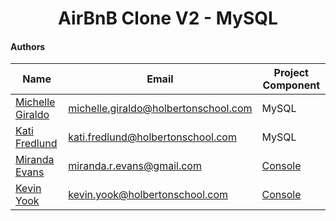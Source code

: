 <h1 align="center">AirBnB Clone V2 - MySQL</h2>


#### Authors
| Name | Email | Project Component |
| -------------------------- | ------------------------- | ----------------------|
[Michelle Giraldo](https://github.com/michellegsld) | michelle.giraldo@holbertonschool.com | MySQL
[Kati Fredlund](https://github.com/KFredlund) | kati.fredlund@holbertonschool.com | MySQL
[Miranda Evans](https://github.com/yook00627) | miranda.r.evans@gmail.com | [Console](https://github.com/yook00627/AirBnB_clone)
[Kevin Yook](https://github.com/yook00627) | kevin.yook@holbertonschool.com | [Console](https://github.com/yook00627/AirBnB_clone) 
